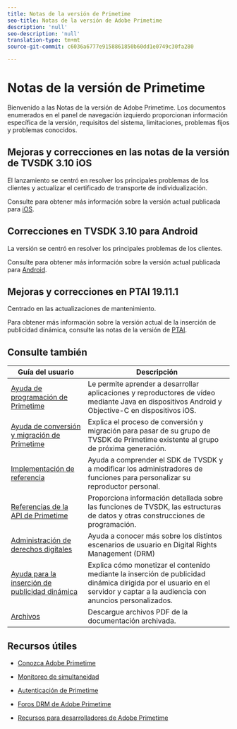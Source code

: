 ```yaml
---
title: Notas de la versión de Primetime
seo-title: Notas de la versión de Adobe Primetime
description: 'null'
seo-description: 'null'
translation-type: tm+mt
source-git-commit: c6036a6777e9158861850b60dd1e0749c30fa280

---
```



# Notas de la versión de Primetime

Bienvenido a las Notas de la versión de Adobe Primetime. Los documentos enumerados en el panel de navegación izquierdo proporcionan información específica de la versión, requisitos del sistema, limitaciones, problemas fijos y problemas conocidos.

## Mejoras y correcciones en las notas de la versión de TVSDK 3.10 iOS

El lanzamiento se centró en resolver los principales problemas de los clientes y actualizar el certificado de transporte de individualización.

Consulte para obtener más información sobre la versión actual publicada para [iOS](../release-notes/tvsdk-3x-ios.md).

## Correcciones en TVSDK 3.10 para Android

La versión se centró en resolver los principales problemas de los clientes.

Consulte para obtener más información sobre la versión actual publicada para [Android](../release-notes/tvsdk-3x-android.md).

## Mejoras y correcciones en PTAI 19.11.1

Centrado en las actualizaciones de mantenimiento.

Para obtener más información sobre la versión actual de la inserción de publicidad dinámica, consulte las notas de la versión de [PTAI](ptai-19x-release-notes.md).

## Consulte también

| Guía del usuario | Descripción |
|--- |--- |
| [Ayuda de programación de Primetime](/help/programming/home.md) | Le permite aprender a desarrollar aplicaciones y reproductores de vídeo mediante Java en dispositivos Android y Objective-C en dispositivos iOS. |
| [Ayuda de conversión y migración de Primetime](/help/migration-guides/home.md) | Explica el proceso de conversión y migración para pasar de su grupo de TVSDK de Primetime existente al grupo de próxima generación. |
| [Implementación de referencia](/help/android-reference-implementation/home.md) | Ayuda a comprender el SDK de TVSDK y a modificar los administradores de funciones para personalizar su reproductor personal. |
| [Referencias de la API de Primetime](/help/reference/api-references.md) | Proporciona información detallada sobre las funciones de TVSDK, las estructuras de datos y otras construcciones de programación. |
| [Administración de derechos digitales](/help/digital-rights-management/home.md) | Ayuda a conocer más sobre los distintos escenarios de usuario en Digital Rights Management (DRM) |
| [Ayuda para la inserción de publicidad dinámica](/help/dynamic-ad-insertion/home.md) | Explica cómo monetizar el contenido mediante la inserción de publicidad dinámica dirigida por el usuario en el servidor y captar a la audiencia con anuncios personalizados. |
| [Archivos](https://helpx.adobe.com/primetime/archives.html) | Descargue archivos PDF de la documentación archivada. |

## Recursos útiles

* [Conozca Adobe Primetime](https://www.adobe.com/in/marketing/primetime.html)

* [Monitoreo de simultaneidad](https://tve.helpdocsonline.com/concurrency-monitoring-introduction)

* [Autenticación de Primetime](https://tve.helpdocsonline.com/home)

* [Foros DRM de Adobe Primetime](https://forums.adobe.com/community/adobe_access)

* [Recursos para desarrolladores de Adobe Primetime](https://www.adobe.com/devnet/primetime.html)
